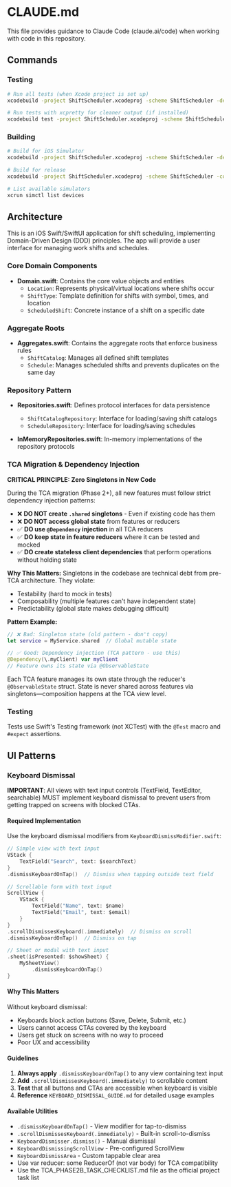 # CLAUDE.md

This file provides guidance to Claude Code (claude.ai/code) when working with code in this repository.

## Commands

### Testing
```bash
# Run all tests (when Xcode project is set up)
xcodebuild -project ShiftScheduler.xcodeproj -scheme ShiftScheduler -destination 'platform=iOS Simulator,id=490A490A-C97A-43EE-978E-148A74A72499' test

# Run tests with xcpretty for cleaner output (if installed)
xcodebuild test -project ShiftScheduler.xcodeproj -scheme ShiftScheduler -destination 'platform=iOS Simulator,id=490A490A-C97A-43EE-978E-148A74A72499' | xcpretty
```

### Building
```bash
# Build for iOS Simulator
xcodebuild -project ShiftScheduler.xcodeproj -scheme ShiftScheduler -destination 'platform=iOS Simulator,id=490A490A-C97A-43EE-978E-148A74A72499' build

# Build for release
xcodebuild -project ShiftScheduler.xcodeproj -scheme ShiftScheduler -configuration Release -destination 'platform=iOS Simulator,id=490A490A-C97A-43EE-978E-148A74A72499' build

# List available simulators
xcrun simctl list devices
```

## Architecture

This is an iOS Swift/SwiftUI application for shift scheduling, implementing Domain-Driven Design (DDD) principles. The app will provide a user interface for managing work shifts and schedules.

### Core Domain Components

- **Domain.swift**: Contains the core value objects and entities
  - `Location`: Represents physical/virtual locations where shifts occur
  - `ShiftType`: Template definition for shifts with symbol, times, and location
  - `ScheduledShift`: Concrete instance of a shift on a specific date

### Aggregate Roots

- **Aggregates.swift**: Contains the aggregate roots that enforce business rules
  - `ShiftCatalog`: Manages all defined shift templates
  - `Schedule`: Manages scheduled shifts and prevents duplicates on the same day

### Repository Pattern

- **Repositories.swift**: Defines protocol interfaces for data persistence
  - `ShiftCatalogRepository`: Interface for loading/saving shift catalogs
  - `ScheduleRepository`: Interface for loading/saving schedules

- **InMemoryRepositories.swift**: In-memory implementations of the repository protocols

### TCA Migration & Dependency Injection

**CRITICAL PRINCIPLE: Zero Singletons in New Code**

During the TCA migration (Phase 2+), all new features must follow strict dependency injection patterns:

- ❌ **DO NOT create `.shared` singletons** - Even if existing code has them
- ❌ **DO NOT access global state** from features or reducers
- ✅ **DO use `@Dependency` injection** in all TCA reducers
- ✅ **DO keep state in feature reducers** where it can be tested and mocked
- ✅ **DO create stateless client dependencies** that perform operations without holding state

**Why This Matters:**
Singletons in the codebase are technical debt from pre-TCA architecture. They violate:
- Testability (hard to mock in tests)
- Composability (multiple features can't have independent state)
- Predictability (global state makes debugging difficult)

**Pattern Example:**
```swift
// ❌ Bad: Singleton state (old pattern - don't copy)
let service = MyService.shared  // Global mutable state

// ✅ Good: Dependency injection (TCA pattern - use this)
@Dependency(\.myClient) var myClient
// Feature owns its state via @ObservableState
```

Each TCA feature manages its own state through the reducer's `@ObservableState` struct. State is never shared across features via singletons—composition happens at the TCA view level.

### Testing

Tests use Swift's Testing framework (not XCTest) with the `@Test` macro and `#expect` assertions.

## UI Patterns

### Keyboard Dismissal

**IMPORTANT**: All views with text input controls (TextField, TextEditor, searchable) MUST implement keyboard dismissal to prevent users from getting trapped on screens with blocked CTAs.

#### Required Implementation

Use the keyboard dismissal modifiers from `KeyboardDismissModifier.swift`:

```swift
// Simple view with text input
VStack {
    TextField("Search", text: $searchText)
}
.dismissKeyboardOnTap()  // Dismiss when tapping outside text field

// Scrollable form with text input
ScrollView {
    VStack {
        TextField("Name", text: $name)
        TextField("Email", text: $email)
    }
}
.scrollDismissesKeyboard(.immediately)  // Dismiss on scroll
.dismissKeyboardOnTap()  // Dismiss on tap

// Sheet or modal with text input
.sheet(isPresented: $showSheet) {
    MySheetView()
        .dismissKeyboardOnTap()
}
```

#### Why This Matters

Without keyboard dismissal:
- Keyboards block action buttons (Save, Delete, Submit, etc.)
- Users cannot access CTAs covered by the keyboard
- Users get stuck on screens with no way to proceed
- Poor UX and accessibility

#### Guidelines

1. **Always apply** `.dismissKeyboardOnTap()` to any view containing text input
2. **Add** `.scrollDismissesKeyboard(.immediately)` to scrollable content
3. **Test** that all buttons and CTAs are accessible when keyboard is visible
4. **Reference** `KEYBOARD_DISMISSAL_GUIDE.md` for detailed usage examples

#### Available Utilities

- `.dismissKeyboardOnTap()` - View modifier for tap-to-dismiss
- `.scrollDismissesKeyboard(.immediately)` - Built-in scroll-to-dismiss
- `KeyboardDismisser.dismiss()` - Manual dismissal
- `KeyboardDismissingScrollView` - Pre-configured ScrollView
- `KeyboardDismissArea` - Custom tappable clear area
- Use var reducer: some ReducerOf<Self> (not var body) for TCA compatibility
- Use the TCA_PHASE2B_TASK_CHECKLIST.md file as the official project task list